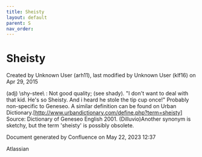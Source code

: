 ```yaml
---
title: Sheisty
layout: default
parent: S
nav_order:
---
```


# Sheisty

Created by  Unknown User (arh11), last modified by  Unknown User (klf16) on Apr 29, 2015

(adj) \shy-stee\ : Not good quality; (see shady). &quot;I don't want to deal with that kid. He's so Sheisty. And i heard he stole the tip cup once!&quot; Probably non-specific to Geneseo. A similar definition can be found on Urban Dictionary.[http://www.urbandictionary.com/define.php?term=sheisty] Source: Dictionary of Geneseo English 2001. (Dilluvio)Another synonym is sketchy, but the term 'sheisty' is possibly obsolete. 

Document generated by Confluence on May 22, 2023 12:37

Atlassian
